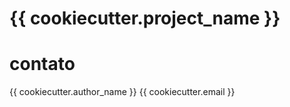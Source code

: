 # {{ cookiecutter.project_name }}


# contato
{{ cookiecutter.author_name }}
{{ cookiecutter.email }}


